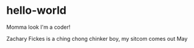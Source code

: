 # hello-world
Momma look I'm a coder!

Zachary Fickes is a ching chong chinker boy,
my sitcom comes out May
